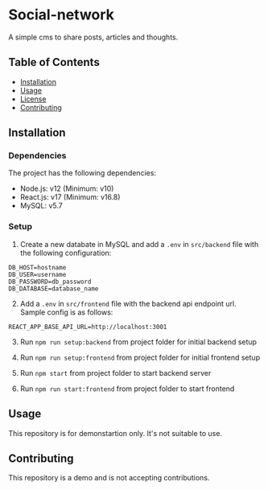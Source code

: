 # Social-network
A simple cms to share posts, articles and thoughts.

## Table of Contents

* [Installation](#installation)
* [Usage](#usage)
* [License](#license)
* [Contributing](#contributing)

## Installation
### Dependencies
The project has the following dependencies:

* Node.js: v12 (Minimum: v10)
* React.js: v17 (Minimum: v16.8)
* MySQL: v5.7

### Setup

1. Create a new databate in MySQL and add a `.env` in `src/backend` file with the following configuration:

```
DB_HOST=hostname
DB_USER=username
DB_PASSWORD=db_password
DB_DATABASE=database_name
``` 


2. Add a `.env` in `src/frontend` file with the backend api endpoint url.
Sample config is as follows:

```
REACT_APP_BASE_API_URL=http://localhost:3001
```

3. Run `npm run setup:backend` from project folder for initial backend setup

4. Run `npm run setup:frontend` from project folder for initial frontend setup

5. Run `npm start` from project folder to start backend server

6. Run `npm run start:frontend` from project folder to start frontend

## Usage

This repository is for demonstartion only. It's not suitable to use.

## Contributing

This repository is a demo and is not accepting contributions.